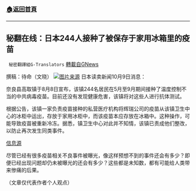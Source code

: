 ###  [:house:返回首頁](https://github.com/ourhimalayas/txt)
---


## 秘翻在线：日本244人接种了被保存于家用冰箱里的疫苗
` 秘密翻譯組G-Translators` [轉載自GNews](https://gnews.org/zh-hans/1588695/)

撰稿：待命（文晓）
![](https://assets.gnews.org/wp-content/uploads/2021/10/画像1-10.jpg)[图片来源](https://www.bbc.com/zhongwen/simp/world-54969877)
日本读卖新闻10月9日消息：

奈良县高取镇于8月8日宣布，该镇244名居民在5月至9月期间接种了温度控制不当的中共病毒疫苗。目前还没有发现健康危害，该镇将对这些人进行抗体测试。

根据公告，该镇一家负责疫苗接种的私营医疗机构将辉瑞公司的疫苗从该镇卫生中心的冰柜中运出，存放于家用冰柜中，而该疫苗本应存放在冰箱中。这种操作，可能导致疫苗被重新冷冻。据悉，镇卫生中心对此并不知情，该镇已责成他们整改，以防止再次发生同类事件。

[信息源](https://www.yomiuri.co.jp/national/20211009-OYT1T50126/)

尽管已经有很多疫苗相关不良事件被曝光，像这样预想不到的事件还会有多少？即便已经出现问题却仍未被曝光的还会有多少？这些都是未知数，都有可能给人类带来惨痛的后果。

（文章仅代表作者个人观点）
